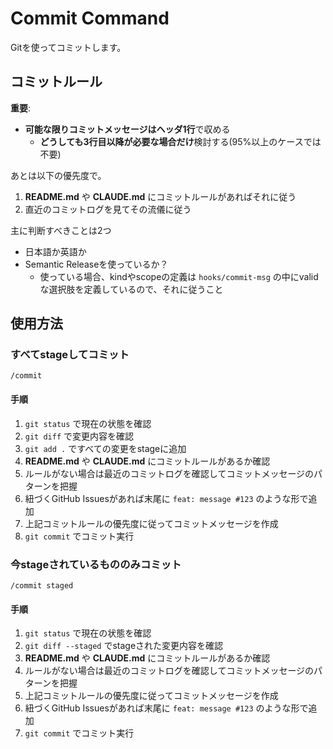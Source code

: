# Commit Command

Gitを使ってコミットします。

## コミットルール

**重要**:

- **可能な限りコミットメッセージはヘッダ1行**で収める
    - **どうしても3行目以降が必要な場合だけ**検討する(95%以上のケースでは不要)

あとは以下の優先度で。

1. **README.md** や **CLAUDE.md** にコミットルールがあればそれに従う
2. 直近のコミットログを見てその流儀に従う

主に判断すべきことは2つ

- 日本語か英語か
- Semantic Releaseを使っているか？
    - 使っている場合、kindやscopeの定義は `hooks/commit-msg` の中にvalidな選択肢を定義しているので、それに従うこと

## 使用方法

### すべてstageしてコミット

```
/commit
```

#### 手順

1. `git status` で現在の状態を確認
2. `git diff` で変更内容を確認
3. `git add .` ですべての変更をstageに追加
4. **README.md** や **CLAUDE.md** にコミットルールがあるか確認
5. ルールがない場合は最近のコミットログを確認してコミットメッセージのパターンを把握
6. 紐づくGitHub Issuesがあれば末尾に `feat: message #123` のような形で追加
7. 上記コミットルールの優先度に従ってコミットメッセージを作成
8. `git commit` でコミット実行

### 今stageされているもののみコミット

```
/commit staged
```

#### 手順

1. `git status` で現在の状態を確認
2. `git diff --staged` でstageされた変更内容を確認
3. **README.md** や **CLAUDE.md** にコミットルールがあるか確認
4. ルールがない場合は最近のコミットログを確認してコミットメッセージのパターンを把握
5. 上記コミットルールの優先度に従ってコミットメッセージを作成
6. 紐づくGitHub Issuesがあれば末尾に `feat: message #123` のような形で追加
7. `git commit` でコミット実行
